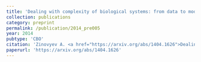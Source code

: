 ```yaml
---
title: 'Dealing with complexity of biological systems: from data to models'
collection: publications
category: preprint
permalink: /publication/2014_pre005
year: 2014
pubtype: 'CBO'
citation: 'Zinovyev A. <a href="https://arxiv.org/abs/1404.1626">Dealing with complexity of biological systems: from data to models</a>. 2014. Arxiv preprint 1404.1626'
paperurl: 'https://arxiv.org/abs/1404.1626'
---
```

